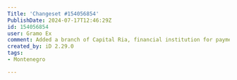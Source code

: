 ```yaml
---
Title: 'Changeset #154056854'
PublishDate: 2024-07-17T12:46:29Z
id: 154056854
user: Gramo Ex
comment: Added a branch of Capital Ria, financial institution for payments and transfers.
created_by: iD 2.29.0
tags:
- Montenegro

---
```

